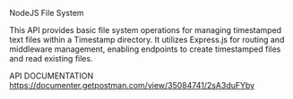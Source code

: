 NodeJS File System

This API provides basic file system operations for managing timestamped text files within a Timestamp directory. It utilizes Express.js for routing and middleware management, enabling endpoints to create timestamped files and read existing files.

API DOCUMENTATION
https://documenter.getpostman.com/view/35084741/2sA3duFYby


